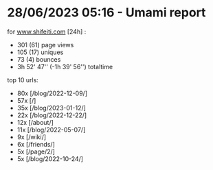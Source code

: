 # 28/06/2023 05:16 - Umami report
for www.shifeiti.com [24h] :

 - 301 (61) page views
 - 105 (17) uniques
 - 73 (4) bounces
 - 3h 52' 47'' (-1h 39' 56'') totaltime


top 10 urls:
 - 80x [/blog/2022-12-09/]
 - 57x [/]
 - 35x [/blog/2023-01-12/]
 - 22x [/blog/2022-12-22/]
 - 12x [/about/]
 - 11x [/blog/2022-05-07/]
 - 9x [/wiki/]
 - 6x [/friends/]
 - 5x [/page/2/]
 - 5x [/blog/2022-10-24/]


